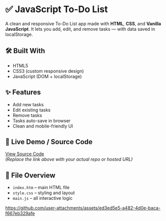 # ✅ JavaScript To-Do List

A clean and responsive To-Do List app made with **HTML**, **CSS**, and **Vanilla JavaScript**. It lets you add, edit, and remove tasks — with data saved in localStorage.

## 🛠️ Built With
- HTML5
- CSS3 (custom responsive design)
- JavaScript (DOM + localStorage)

## ✨ Features
- Add new tasks
- Edit existing tasks
- Remove tasks
- Tasks auto-save in browser
- Clean and mobile-friendly UI

## 🔗 Live Demo / Source Code
[View Source Code](https://github.com/13-Bhupendra/Javascript-dynamic-demos/tree/main/todoList%20Application)  
*(Replace the link above with your actual repo or hosted URL)*

## 📂 File Overview
- `index.htm` – main HTML file  
- `style.css` – styling and layout  
- `main.js` – all interactive logic
 

https://github.com/user-attachments/assets/ed3ed5e5-a482-4d0e-baca-f667eb329afe


<br>

